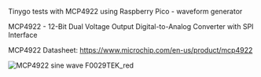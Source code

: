 
Tinygo tests with MCP4922 using Raspberry Pico - waveform generator

MCP4922 - 12-Bit Dual Voltage Output Digital-to-Analog Converter with SPI Interface

MCP4922 Datasheet:
https://www.microchip.com/en-us/product/mcp4922



![MCP4922 sine wave F0029TEK_red](https://github.com/Gustavomurta/tinyGo_my_experiments/assets/4587366/0b8a37f9-ebf7-4a92-ac07-141e25900fae)
